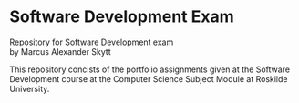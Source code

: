 # Software Development Exam
Repository for Software Development exam<br/>
by Marcus Alexander Skytt

This repository concists of the portfolio assignments given at the Software Development course at the Computer Science Subject Module at Roskilde University.
